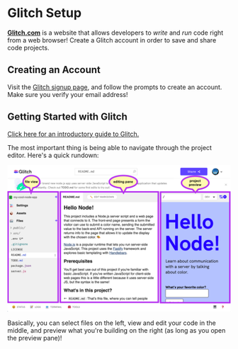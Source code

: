 # Glitch Setup
[**Glitch.com**](https://glitch.com/) is a website that allows developers to _write_ and _run_ code right from a web browser! Create a Glitch account in order to save and share code projects.

## Creating an Account
Visit the [Glitch signup page](https://glitch.com/signup), and follow the prompts to create an account. Make sure you verify your email address!

## Getting Started with Glitch
[Click here for an introductory guide to Glitch.](https://help.glitch.com/hc/en-us/articles/16287564744461-Getting-Started-Part-1-The-Project-Editor)

The most important thing is being able to navigate through the project editor. Here's a quick rundown:

![](Assets/GlitchProjectEditor.png)

Basically, you can select files on the left, view and edit your code in the middle, and preview what you're building on the right (as long as you open the preview pane)!
